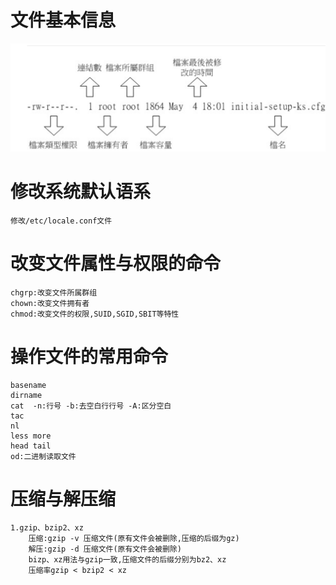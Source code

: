 # 文件基本信息
![](./picture/文件基本信息.png)

# 修改系统默认语系

    修改/etc/locale.conf文件

# 改变文件属性与权限的命令

    chgrp:改变文件所属群组
    chown:改变文件拥有者
    chmod:改变文件的权限,SUID,SGID,SBIT等特性

# 操作文件的常用命令

    basename
    dirname
    cat  -n:行号 -b:去空白行行号 -A:区分空白
    tac
    nl 
    less more
    head tail
    od:二进制读取文件

# 压缩与解压缩
    1.gzip、bzip2、xz
        压缩:gzip -v 压缩文件(原有文件会被删除,压缩的后缀为gz)
        解压:gzip -d 压缩文件(原有文件会被删除)
        bizp、xz用法与gzip一致,压缩文件的后缀分别为bz2、xz
        压缩率gzip < bzip2 < xz